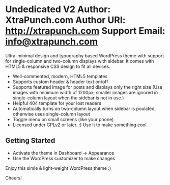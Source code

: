 Undedicated V2
Author: XtraPunch.com
Author URI: http://xtrapunch.com
Support Email: info@xtrapunch.com
===========

Ultra-minimal design and typography based WordPress theme with support for single-column and two-column displays with sidebar. 
It comes with HTML5 & responsive CSS design to fit all devices.

* Well-commented, modern, HTML5 templates
* Supports custom header & header text on/off
* Supports featured image for posts and displays only the right size 
(Use images with minimum width of 1200px; smaller images are ignored in single-column layout when the sidebar is not in use.)
* Helpful 404 template for your lost readers
* Automatically turns on two-column layout when sidebar is poulated, otherwise uses single-column layout
* Toggle menu on small screens (like your phone)
* Licensed under GPLv2 or later. :) Use it to make something cool.

Getting Started
---------------

* Activate the theme in Dashboard -> Appearance
* Use the WordPress customizer to make changes

Enjoy this simle & light-weight WordPress theme :)

Cheers!

